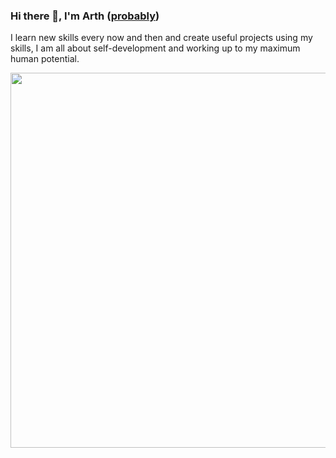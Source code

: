 ### Hi there 👋, I'm Arth ([probably](https://linkedin.com/in/probablyarth))
I learn new skills every now and then and create useful projects using my skills, I am all about self-development and working up to my maximum human potential.
<p align="center">
  <img src="https://github.com/probablyArth/probablyArth/blob/main/header.png" height=600>
</p>
